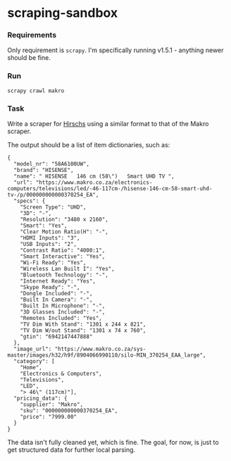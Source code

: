 # scraping-sandbox

### Requirements

Only requirement is `scrapy`. I'm specifically running v1.5.1 - anything newer should be fine.

### Run

```
scrapy crawl makro
```

### Task

Write a scraper for [Hirschs](hirschs.co.za) using a similar format to that of the Makro scraper.

The output should be a list of item dictionaries, such as:

```
{
  "model_nr": "58A6100UW",
  "brand": "HISENSE",
  "name": " HISENSE   146 cm (58\")   Smart UHD TV ",
  "url": "https://www.makro.co.za/electronics-computers/televisions/led/-46-117cm-/hisense-146-cm-58-smart-uhd-tv-/p/000000000000370254_EA",
  "specs": {
    "Screen Type": "UHD",
    "3D": "-",
    "Resolution": "3480 x 2160",
    "Smart": "Yes",
    "Clear Motion Ratio(H": "-",
    "HDMI Inputs": "3",
    "USB Inputs": "2",
    "Contrast Ratio": "4000:1",
    "Smart Interactive": "Yes",
    "Wi-Fi Ready": "Yes",
    "Wireless Lan Built I": "Yes",
    "Bluetooth Technology": "-",
    "Internet Ready": "Yes",
    "Skype Ready": "-",
    "Dongle Included": "-",
    "Built In Camera": "-",
    "Built In Microphone": "-",
    "3D Glasses Included": "-",
    "Remotes Included": "Yes",
    "TV Dim With Stand": "1301 x 244 x 821",
    "TV Dim W/out Stand": "1301 x 74 x 760",
    "gtin": "6942147447888"
  },
  "image_url": "https://www.makro.co.za/sys-master/images/h32/h9f/8904066990110/silo-MIN_370254_EAA_large",
  "category": [
    "Home",
    "Electronics & Computers",
    "Televisions",
    "LED",
    "> 46\" (117cm)"],
  "pricing_data": {
    "supplier": "Makro",
    "sku": "000000000000370254_EA",
    "price": "7999.00"
  }
}
```

The data isn't fully cleaned yet, which is fine. The goal, for now, is just to get structured data for further local parsing.


